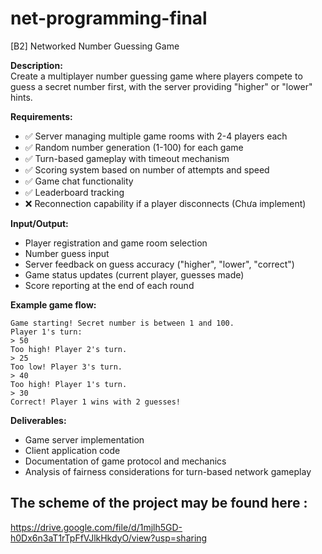 # net-programming-final

[B2] Networked Number Guessing Game

**Description:**  
Create a multiplayer number guessing game where players compete to guess a secret number first, with the server providing "higher" or "lower" hints.

**Requirements:**
- ✅ Server managing multiple game rooms with 2-4 players each
- ✅ Random number generation (1-100) for each game 
- ✅ Turn-based gameplay with timeout mechanism 
- ✅ Scoring system based on number of attempts and speed 
- ✅ Game chat functionality 
- ✅ Leaderboard tracking 
- ❌ Reconnection capability if a player disconnects 
(Chưa implement) 

**Input/Output:**
- Player registration and game room selection
- Number guess input
- Server feedback on guess accuracy ("higher", "lower", "correct")
- Game status updates (current player, guesses made)
- Score reporting at the end of each round

**Example game flow:**
```
Game starting! Secret number is between 1 and 100.
Player 1's turn:
> 50
Too high! Player 2's turn.
> 25
Too low! Player 3's turn.
> 40
Too high! Player 1's turn.
> 30
Correct! Player 1 wins with 2 guesses!
```

**Deliverables:**
- Game server implementation
- Client application code
- Documentation of game protocol and mechanics
- Analysis of fairness considerations for turn-based network gameplay

## The scheme of the project may be found here : 

https://drive.google.com/file/d/1mjlh5GD-h0Dx6n3aT1rTpFfVJlkHkdyO/view?usp=sharing
